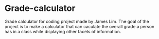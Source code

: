# Grade-calculator
Grade calculator for coding project made by James Lim.
The goal of the project is to make a calculator that can caculate the overall grade a person has in a class while displaying other facets of information. 
